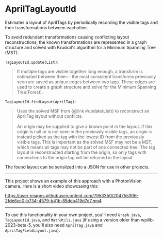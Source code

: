 # AprilTagLayoutId

Estimates a layout of AprilTags by periodically recording the visible tags and their transformations between eachother.

To avoid redundant transformations causing conflicting layout reconstructions, the known transformations are represented in a graph structure and solved with Kruskal's algorithm for a Minimum Spanning Tree (MST).

`TagLayoutId.update(List)`:
> If multiple tags are visible together long enough, a transform is estimated between them-- the most consistent transforms previously seen are saved as unique edges between two tags. These edges are used to create a graph structure and solve for the Minimum Spanning Tree(Forest).

`TagLayoutId.findLayout(AprilTag)`:
> Uses the solved MSF from {@link #update(List)} to reconstruct an AprilTag layout without conflicts.
<br></br>An origin may be supplied to give a known point in the layout. If this origin is null or is not seen in the previously visible tags, an origin is instead picked as the tag with the lowest ID from the previously visible tags. This is important as the solved MSF may not be a MST, which means all tags may not be part of one connected tree. The tag layout is reconstructed starting from the origin, so only tags with connections to the origin tag will be returned in the layout.

The found layout can be serialized into a JSON for use in other projects.

-----

This project shows an example of this approach with a PhotonVision camera.
Here is a short video showcasing this:

https://user-images.githubusercontent.com/7953350/204755306-2fde6cc0-b734-4579-b41b-85dcb419d7d7.mp4

-----

To use this functionality in your own project, you'll need `Graph.java`, `TagLayoutId.java`, and `MathUtils.java` (if using a version older than wpilib-2023-beta-5, you'll also need `AprilTag.java` and `AprilTagFieldLayout.java`).
